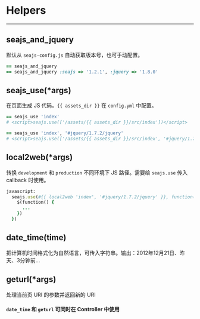 # Helpers
***

## seajs_and_jquery

默认从 `seajs-config.js` 自动获取版本号，也可手动配置。

```ruby
== seajs_and_jquery
== seajs_and_jquery :seajs => '1.2.1', :jquery => '1.8.0'
```

## seajs_use(*args)

在页面生成 JS 代码。`{{ assets_dir }}` 在 `config.yml` 中配置。

```ruby
== seajs_use 'index'
# <script>seajs.use(['/assets/{{ assets_dir }}/src/index'])</script>

== seajs_use 'index', '#jquery/1.7.2/jquery'
# <script>seajs.use(['/assets/{{ assets_dir }}/src/index', '#jquery/1.7.2/jquery'])</script>
```

## local2web(*args)

转换 `development` 和 `production` 不同环境下 JS 路径。需要给 `seajs.use` 传入 callback 时使用。

```ruby
javascript:
  seajs.use(#{{ local2web 'index', '#jquery/1.7.2/jquery' }}, function(i, $) {
    $(function() {
      ...
    })
  })
```

## date_time(time)

把计算机时间格式化为自然语言，可传入字符串。输出：2012年12月21日、昨天、3分钟前...

## geturl(*args)

处理当前页 URI 的参数并返回新的 URI

#### `date_time` 和 `geturl` 可同时在 Controller 中使用
